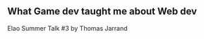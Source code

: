 What Game dev taught me about Web dev
-------------------------------------

Elao Summer Talk #3 by Thomas Jarrand